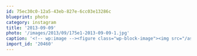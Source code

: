 ```yaml
---
id: 75ec30c0-12a5-43eb-827e-6cc03e13286c
blueprint: photo
category: instagram
title: '2013-09-09'
photo: '/images/2013/09/175e1-2013-09-09-1.jpg'
caption: '<!-- wp:image --><figure class="wp-block-image"><img src="/assets/images/2013/09/175e1-2013-09-09-1.jpg" /></figure><!-- /wp:image --><!-- wp:paragraph --><p>Picnic time high above Oyama</p><!-- /wp:paragraph -->'
import_id: '20460'
---
```


